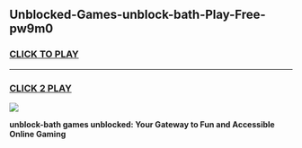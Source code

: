 
## Unblocked-Games-unblock-bath-Play-Free-pw9m0
<h3>
<a href="https://premium76.site?title=unblock-bath&ref=21A">CLICK TO PLAY</a></h3>
<hr>

<h3>
<a href="https://premium76.site?title=unblock-bath&ref=21A">CLICK 2 PLAY</a>
  
</h3>

<a href="https://premium76.site?title=unblock-bath&ref=21A"><img src="https://clearcache.store/games.png"></a>


**unblock-bath games unblocked: Your Gateway to Fun and Accessible Online Gaming**
